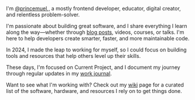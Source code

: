   <!-- I want to setup my homepage to be a hub of (featured) posts,
  (featured) projects, a short bio with a link to my About page,  -->

I'm [@princemuel](https://x.com/iamprincemuel),, a mostly frontend developer,
educator, digital creator, and relentless problem-solver.

I'm passionate about building great software, and I share everything I learn
along the way—whether through [blog posts](/blog), videos, courses, or talks.
I'm here to help developers create smarter, faster, and more maintainable code.

In 2024, I made the leap to working for myself, so I could focus on
building tools and resources that help others level up their skills.

These days, I'm focused on Current Project, and I document my journey
through regular updates in my [work journal](/journal).

Want to see what I'm working with? Check out my [wiki](/wiki) page
for a curated list of the software, hardware, and resources I rely on
to get things done.
